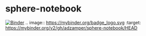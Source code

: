 # sphere-notebook

[![Binder](https://mybinder.org/badge_logo.svg)](https://mybinder.org/v2/gh/adzamper/sphere-notebook/HEAD)
.. image:: https://mybinder.org/badge_logo.svg
 :target: https://mybinder.org/v2/gh/adzamper/sphere-notebook/HEAD
